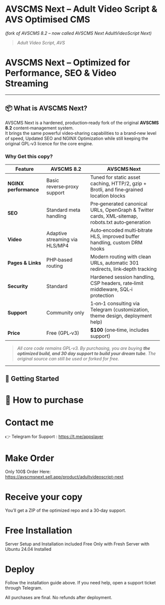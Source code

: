 # AVSCMS Next – **Adult Video Script** & **AVS** Optimised CMS  
*(fork of AVSCMS 8.2 – now called AVSCMS Next AdultVideoScript Next)*

> *Adult Video Script*, *AVS*

# AVSCMS Next – Optimized for Performance, SEO & Video Streaming  

---

## 📦 What is AVSCMS Next?

AVSCMS Next is a hardened, production‑ready fork of the original **AVSCMS 8.2** content‑management system.  
It brings the same powerful video‑sharing capabilities to a brand‑new level of speed, Updated SEO and NGINX Optimization while still keeping the original GPL‑v3 licence for the core engine.

### Why Get this copy?

| Feature | AVSCMS 8.2 | AVSCMS Next |
|---------|------------|-------------|
| **NGINX performance** | Basic reverse‑proxy support | Tuned for static asset caching, HTTP/2, gzip + Brotli, and fine‑grained location blocks |
| **SEO** | Standard meta handling | Pre‑generated canonical URLs, OpenGraph & Twitter cards, XML‑sitemap, robots.txt auto‑generation |
| **Video** | Adaptive streaming via HLS/MP4 | Auto‑encoded multi‑bitrate HLS, improved buffer handling, custom DRM hooks |
| **Pages & Links** | PHP‑based routing | Modern routing with clean URLs, automatic 301 redirects, link‑depth tracking |
| **Security** | Standard | Hardened session handling, CSP headers, rate‑limit middleware, SQL‑i protection |
| **Support** | Community only | 1‑on‑1 consulting via Telegram (customization, theme design, deployment help) |
| **Price** | Free (GPL‑v3) | **$100** (one‑time, includes support) |

> *All core code remains GPL‑v3. By purchasing, you are buying **the optimized build, and 30 day support to build your dream tube**. The original source can still be used or forked for free.*

---

## 🚀 Getting Started

# 📌 How to purchase

# Contact me
👉 Telegram for Support : https://t.me/appslayer

# Make Order
Only 100$ Order Here: https://avscmsnext.sell.app/product/adultvideoscript-next

# Receive your copy
You’ll get a ZIP of the optimized repo and a 30‑day support.

# Free Installation
Server Setup and Installation included Free Only with Fresh Server with Ubuntu 24.04 Installed

# Deploy
Follow the installation guide above. If you need help, open a support ticket through Telegram.

All purchases are final. No refunds after deployment.


